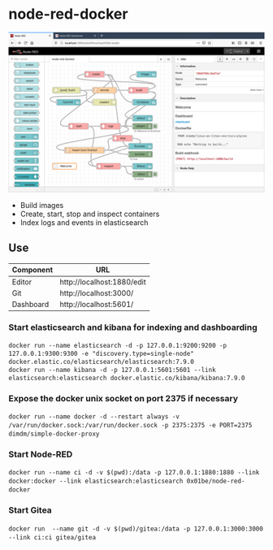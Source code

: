 # node-red-docker

![screenshot](./screenshot.png)

- Build images
- Create, start, stop and inspect containers
- Index logs and events in elasticsearch

## Use

| Component     | URL |
| ------------- | --- |
| Editor        | http://localhost:1880/edit |
| Git           | http://localhost:3000/ |
| Dashboard     | http://localhost:5601/ |

### Start elasticsearch and kibana for indexing and dashboarding

```
docker run --name elasticsearch -d -p 127.0.0.1:9200:9200 -p 127.0.0.1:9300:9300 -e "discovery.type=single-node" docker.elastic.co/elasticsearch/elasticsearch:7.9.0
docker run --name kibana -d -p 127.0.0.1:5601:5601 --link elasticsearch:elasticsearch docker.elastic.co/kibana/kibana:7.9.0
```

### Expose the docker unix socket on port 2375 if necessary

`docker run --name docker -d --restart always -v /var/run/docker.sock:/var/run/docker.sock -p 2375:2375 -e PORT=2375 dimdm/simple-docker-proxy`

### Start Node-RED

`docker run --name ci -d -v $(pwd):/data -p 127.0.0.1:1880:1880 --link docker:docker --link elasticsearch:elasticsearch 0x01be/node-red-docker`

### Start Gitea

`docker run  --name git -d -v $(pwd)/gitea:/data -p 127.0.0.1:3000:3000 --link ci:ci gitea/gitea`
